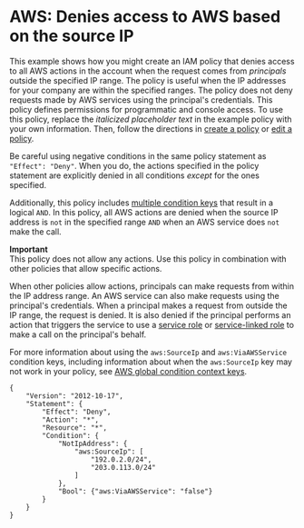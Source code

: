 # AWS: Denies access to AWS based on the source IP<a name="reference_policies_examples_aws_deny-ip"></a>

This example shows how you might create an IAM policy that denies access to all AWS actions in the account when the request comes from *principals* outside the specified IP range\. The policy is useful when the IP addresses for your company are within the specified ranges\. The policy does not deny requests made by AWS services using the principal's credentials\. This policy defines permissions for programmatic and console access\. To use this policy, replace the *italicized placeholder text* in the example policy with your own information\. Then, follow the directions in [create a policy](access_policies_create.md) or [edit a policy](access_policies_manage-edit.md)\.

Be careful using negative conditions in the same policy statement as `"Effect": "Deny"`\. When you do, the actions specified in the policy statement are explicitly denied in all conditions *except* for the ones specified\.

Additionally, this policy includes [multiple condition keys](reference_policies_multi-value-conditions.md) that result in a logical `AND`\. In this policy, all AWS actions are denied when the source IP address is `not` in the specified range `AND` when an AWS service does `not` make the call\.

**Important**  
This policy does not allow any actions\. Use this policy in combination with other policies that allow specific actions\. 

When other policies allow actions, principals can make requests from within the IP address range\. An AWS service can also make requests using the principal's credentials\. When a principal makes a request from outside the IP range, the request is denied\. It is also denied if the principal performs an action that triggers the service to use a [service role](https://docs.aws.amazon.com/IAM/latest/UserGuide/id_roles_terms-and-concepts.html#iam-term-service-role) or [service\-linked role](https://docs.aws.amazon.com/IAM/latest/UserGuide/id_roles_terms-and-concepts.html#iam-term-service-linked-role) to make a call on the principal's behalf\.

For more information about using the `aws:SourceIp` and `aws:ViaAWSService` condition keys, including information about when the `aws:SourceIp` key may not work in your policy, see [AWS global condition context keys](reference_policies_condition-keys.md)\.

```
{
    "Version": "2012-10-17",
    "Statement": {
        "Effect": "Deny",
        "Action": "*",
        "Resource": "*",
        "Condition": {
            "NotIpAddress": {
                "aws:SourceIp": [
                    "192.0.2.0/24",
                    "203.0.113.0/24"
                ]
            },
            "Bool": {"aws:ViaAWSService": "false"}
        }
    }
}
```